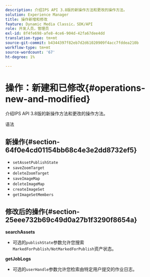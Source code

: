 ```yaml
---
description: 介绍IPS API 3.8版的新操作方法和更改的操作方法。
solution: Experience Manager
title: 操作新增和修改
feature: Dynamic Media Classic，SDK/API
role: 开发人员，管理员
exl-id: 8f4fe698-afe8-4ce6-904d-42fa67dee4dd
translation-type: tm+mt
source-git-commit: b4344397f82eb7d2d61020909f4acc7fddea210b
workflow-type: tm+mt
source-wordcount: '67'
ht-degree: 1%

---
```


# 操作：新建和已修改{#operations-new-and-modified}

介绍IPS API 3.8版的新操作方法和更改的操作方法。

语法

## 新操作{#section-64f0e4cd01154bb68c4e3e2dd8732ef5}

* `setAssetPublishState`
* `saveZoomTarget`
* `deleteZoomTarget`
* `saveImageMap`
* `deleteImageMap`
* `createImageSet`
* `getImageSetMembers`

## 修改后的操作{#section-25eee732b69c49d0a27b1f3290f8654a}

**searchAssets**

* 可选的`publishState`参数允许您搜索`MarkedForPublish/NotMarkedForPublish`资产状态。

**getJobLogs**

* 可选的`userHandle`参数允许您检索由特定用户提交的作业日志。
